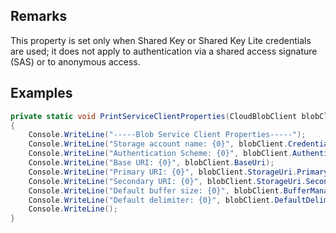 ## Remarks  
 This property is set only when Shared Key or Shared Key Lite credentials are used; it does not apply to authentication via a shared access signature (SAS) or to anonymous access.  
  
## Examples  
  
```c#  
private static void PrintServiceClientProperties(CloudBlobClient blobClient)  
{  
    Console.WriteLine("-----Blob Service Client Properties-----");  
    Console.WriteLine("Storage account name: {0}", blobClient.Credentials.AccountName);  
    Console.WriteLine("Authentication Scheme: {0}", blobClient.AuthenticationScheme);  
    Console.WriteLine("Base URI: {0}", blobClient.BaseUri);  
    Console.WriteLine("Primary URI: {0}", blobClient.StorageUri.PrimaryUri);  
    Console.WriteLine("Secondary URI: {0}", blobClient.StorageUri.SecondaryUri);  
    Console.WriteLine("Default buffer size: {0}", blobClient.BufferManager.GetDefaultBufferSize());  
    Console.WriteLine("Default delimiter: {0}", blobClient.DefaultDelimiter);  
    Console.WriteLine();  
}  
```